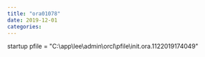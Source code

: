 ```yaml
---
title: "ora01078"
date: 2019-12-01
categories: 
---
```

startup pfile = "C:\app\lee\admin\orcl\pfile\init.ora.1122019174049"

